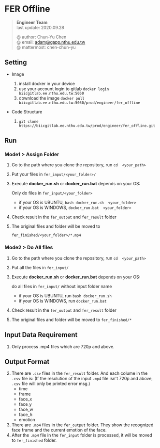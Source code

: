 # FER Offline
> **Engineer Team**  
> last update: 2020.09.28    
> 
> @ author: Chun-Yu Chen  
> @ email: adam@gapp.nthu.edu.tw  
> @ mattermost: chen-chun-yu  


## Setting
* Image    
	1. install docker in your device
	2. use your account login to gitlab `docker login biicgitlab.ee.nthu.edu.tw:5050`
	3. download the image `docker pull biicgitlab.ee.nthu.edu.tw:5050/prod/engineer/fer_offline`

* Code Structure
	1. `git clone https://biicgitlab.ee.nthu.edu.tw/prod/engineer/fer_offline.git`

## Run 

### Mode1 > Assign Folder 

1. Go to the path where you clone the repository, run `cd  <your_path>`

2. Put your files in `fer_input/<your_folder>/` 
  
3. Execute **docker_run.sh** or **docker_run.bat** depends on your OS:     
     
   Only do files in `fer_input/<your_folder>`    
   * if your OS is UBUNTU, `bash docker_run.sh  <your_folder>`   
   * if your OS is WINDOWS, `docker_run.bat  <your_folder>`

4. Check result in the `fer_output` and `fer_result` folder 
5. The original files and folder will be moved to 
	
	`fer_finished/<your_folder>/*.mp4`  

### Mode2 > Do All files

1. Go to the path where you clone the repository, run `cd  <your_path>`

2. Put all the files in `fer_input/` 

3. Execute **docker_run.sh** or **docker_run.bat** depends on your OS:     
     
   do all files in `fer_input/` without input folder name
	* if your OS is UBUNTU, run `bash docker_run.sh`
	* if your OS is WINDOWS, run `docker_run.bat` 

4. Check result in the `fer_output` and `fer_result` folder 
5. The original files and folder will be moved to `fer_finished/*`

## Input Data Requirement
1. Only process .mp4 files which are 720p and above.

## Output Format
2. There are `.csv` files in the `fer_result` folder. And each colume in the `.csv` file is:
    (If the resolution of the input `.mp4` file isn't 720p and above, `.csv` file will only be printed error msg.)
    * time
    * frame
    * face_x
    * face_y
    * face_w
    * face_h
    * emotion
3. There are `.mp4` files in the `fer_output` folder. They show the recognized face frame and the current emotion of the face.
4. After the `.mp4` file in the `fer_input` folder is processed, it will be moved to `fer_finished` folder.
